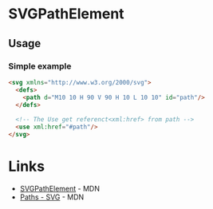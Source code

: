 # SVGPathElement

## Usage
### Simple example
```html
<svg xmlns="http://www.w3.org/2000/svg">
  <defs>
    <path d="M10 10 H 90 V 90 H 10 L 10 10" id="path"/>
  </defs>
  
  <!-- The Use get referenct<xml:href> from path -->
  <use xml:href="#path"/>
</svg>
```

# Links
- [SVGPathElement](https://developer.mozilla.org/ja/docs/Web/API/SVGPathElement) - MDN
- [Paths - SVG](https://developer.mozilla.org/ja/docs/Web/SVG/Tutorial/Paths) - MDN
